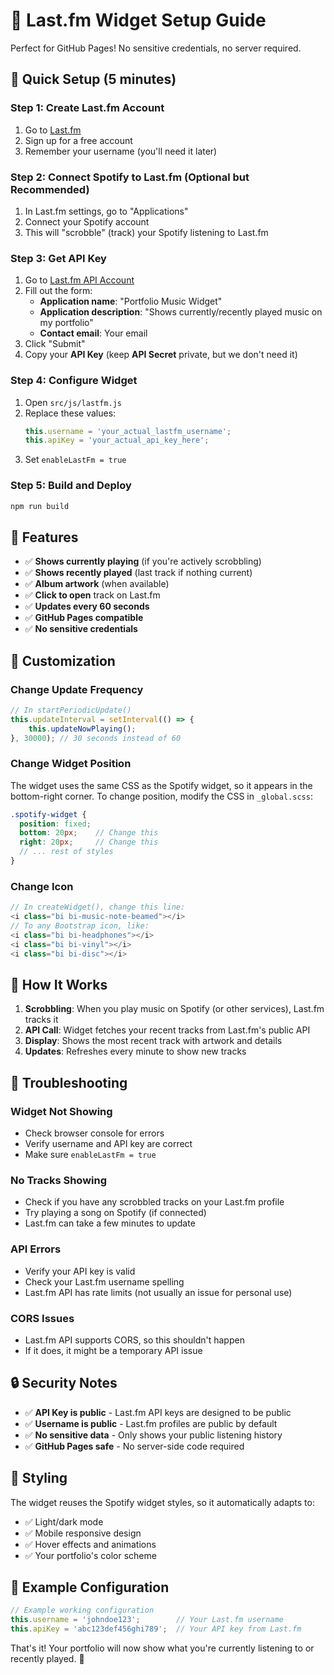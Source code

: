 # 🎵 Last.fm Widget Setup Guide

Perfect for GitHub Pages! No sensitive credentials, no server required.

## 🚀 Quick Setup (5 minutes)

### Step 1: Create Last.fm Account
1. Go to [Last.fm](https://www.last.fm)
2. Sign up for a free account
3. Remember your username (you'll need it later)

### Step 2: Connect Spotify to Last.fm (Optional but Recommended)
1. In Last.fm settings, go to "Applications"
2. Connect your Spotify account
3. This will "scrobble" (track) your Spotify listening to Last.fm

### Step 3: Get API Key
1. Go to [Last.fm API Account](https://www.last.fm/api/account/create)
2. Fill out the form:
   - **Application name**: "Portfolio Music Widget"
   - **Application description**: "Shows currently/recently played music on my portfolio"
   - **Contact email**: Your email
3. Click "Submit"
4. Copy your **API Key** (keep **API Secret** private, but we don't need it)

### Step 4: Configure Widget
1. Open `src/js/lastfm.js`
2. Replace these values:
   ```javascript
   this.username = 'your_actual_lastfm_username';
   this.apiKey = 'your_actual_api_key_here';
   ```
3. Set `enableLastFm = true`

### Step 5: Build and Deploy
```bash
npm run build
```

## 🎯 Features

- ✅ **Shows currently playing** (if you're actively scrobbling)
- ✅ **Shows recently played** (last track if nothing current)
- ✅ **Album artwork** (when available)
- ✅ **Click to open** track on Last.fm
- ✅ **Updates every 60 seconds**
- ✅ **GitHub Pages compatible**
- ✅ **No sensitive credentials**

## 🔧 Customization

### Change Update Frequency
```javascript
// In startPeriodicUpdate()
this.updateInterval = setInterval(() => {
    this.updateNowPlaying();
}, 30000); // 30 seconds instead of 60
```

### Change Widget Position
The widget uses the same CSS as the Spotify widget, so it appears in the bottom-right corner. To change position, modify the CSS in `_global.scss`:

```scss
.spotify-widget {
  position: fixed;
  bottom: 20px;    // Change this
  right: 20px;     // Change this
  // ... rest of styles
}
```

### Change Icon
```javascript
// In createWidget(), change this line:
<i class="bi bi-music-note-beamed"></i>
// To any Bootstrap icon, like:
<i class="bi bi-headphones"></i>
<i class="bi bi-vinyl"></i>
<i class="bi bi-disc"></i>
```

## 🎵 How It Works

1. **Scrobbling**: When you play music on Spotify (or other services), Last.fm tracks it
2. **API Call**: Widget fetches your recent tracks from Last.fm's public API
3. **Display**: Shows the most recent track with artwork and details
4. **Updates**: Refreshes every minute to show new tracks

## 🐛 Troubleshooting

### Widget Not Showing
- Check browser console for errors
- Verify username and API key are correct
- Make sure `enableLastFm = true`

### No Tracks Showing
- Check if you have any scrobbled tracks on your Last.fm profile
- Try playing a song on Spotify (if connected)
- Last.fm can take a few minutes to update

### API Errors
- Verify your API key is valid
- Check your Last.fm username spelling
- Last.fm API has rate limits (not usually an issue for personal use)

### CORS Issues
- Last.fm API supports CORS, so this shouldn't happen
- If it does, it might be a temporary API issue

## 🔒 Security Notes

- ✅ **API Key is public** - Last.fm API keys are designed to be public
- ✅ **Username is public** - Last.fm profiles are public by default
- ✅ **No sensitive data** - Only shows your public listening history
- ✅ **GitHub Pages safe** - No server-side code required

## 🎨 Styling

The widget reuses the Spotify widget styles, so it automatically adapts to:
- ✅ Light/dark mode
- ✅ Mobile responsive design
- ✅ Hover effects and animations
- ✅ Your portfolio's color scheme

## 📱 Example Configuration

```javascript
// Example working configuration
this.username = 'johndoe123';        // Your Last.fm username
this.apiKey = 'abc123def456ghi789';  // Your API key from Last.fm
```

That's it! Your portfolio will now show what you're currently listening to or recently played. 🎵
